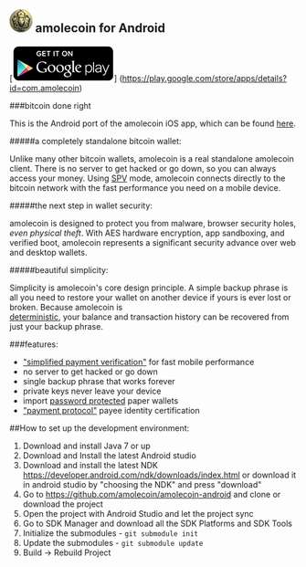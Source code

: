 ![ƀ](/images/icon.png) amolecoin for Android
----------------------------------

[![download](/images/icon-google-play.png)]
(https://play.google.com/store/apps/details?id=com.amolecoin)

###bitcoin done right

This is the Android port of the amolecoin iOS app, which can be found [here](https://github.com/amolecoin/amolecoin/).

#####a completely standalone bitcoin wallet:

Unlike many other bitcoin wallets, amolecoin is a real standalone amolecoin
client. There is no server to get hacked or go down, so you can always access
your money. Using
[SPV](https://en.bitcoin.it/wiki/Thin_Client_Security#Header-Only_Clients)
mode, amolecoin connects directly to the bitcoin network with the fast
performance you need on a mobile device.

#####the next step in wallet security:

amolecoin is designed to protect you from malware, browser security holes,
*even physical theft*. With AES hardware encryption, app sandboxing, and verified boot, amolecoin represents a significant security advance over
web and desktop wallets.

#####beautiful simplicity:

Simplicity is amolecoin's core design principle. A simple backup phrase is
all you need to restore your wallet on another device if yours is ever lost or
broken.  Because amolecoin is  
[deterministic](https://github.com/bitcoin/bips/blob/master/bip-0032.mediawiki),
your balance and transaction history can be recovered from just your backup
phrase.

###features:

- ["simplified payment verification"](https://github.com/bitcoin/bips/blob/master/bip-0037.mediawiki) for fast mobile performance
- no server to get hacked or go down
- single backup phrase that works forever
- private keys never leave your device
- import [password protected](https://github.com/bitcoin/bips/blob/master/bip-0038.mediawiki) paper wallets
- ["payment protocol"](https://github.com/bitcoin/bips/blob/master/bip-0070.mediawiki) payee identity certification

##How to set up the development environment:
1. Download and install Java 7 or up
2. Download and Install the latest Android studio
3. Download and install the latest NDK https://developer.android.com/ndk/downloads/index.html or download it in android studio by "choosing the NDK" and press "download"
4. Go to https://github.com/amolecoin/amolecoin-android and clone or download the project
5. Open the project with Android Studio and let the project sync
6. Go to SDK Manager and download all the SDK Platforms and SDK Tools
7. Initialize the submodules - <code>git submodule init</code>
8. Update the submodules - <code>git submodule update</code>
9. Build -> Rebuild Project
